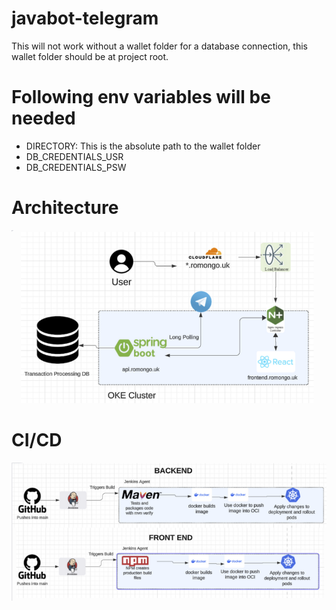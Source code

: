 # javabot-telegram
This will not work without a wallet folder for a database connection, this wallet folder should be at project root.
# Following env variables will be needed
 * DIRECTORY: This is the absolute path to the wallet folder
* DB_CREDENTIALS_USR
* DB_CREDENTIALS_PSW
<h1>Architecture</h1>

![architecture](https://github.com/dodi1408/javabot-telegram/blob/main/archi.png?raw=true)

<h1>CI/CD</h1>

![devops](https://github.com/dodi1408/javabot-telegram/blob/main/PIPELINE.png?raw=true)


